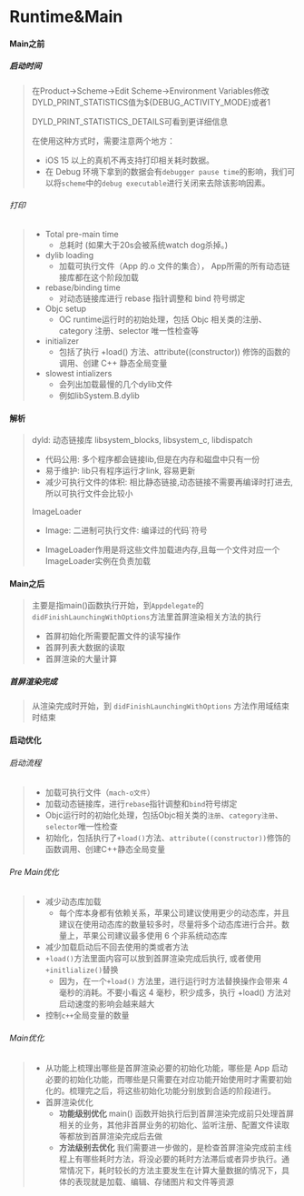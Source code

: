 # Runtime&Main



#### Main之前

##### 启动时间

> 在Product->Scheme->Edit Scheme->Environment Variables修改DYLD_PRINT_STATISTICS值为${DEBUG_ACTIVITY_MODE}或者1
>
> DYLD_PRINT_STATISTICS_DETAILS可看到更详细信息
>
> 在使用这种方式时，需要注意两个地方：
>
> - iOS 15 以上的真机不再支持打印相关耗时数据。
> - 在 Debug 环境下拿到的数据会有`debugger pause time`的影响，我们可以将`scheme`中的`debug executable`进行关闭来去除该影响因素。

###### 打印

> - Total pre-main time
>   - 总耗时 (如果大于20s会被系统watch dog杀掉。)
> - dylib loading
>   - 加载可执行文件（App 的.o 文件的集合）， App所需的所有动态链接库都在这个阶段加载
> - rebase/binding time
>   - 对动态链接库进行 rebase 指针调整和 bind 符号绑定
> - Objc setup
>   - OC runtime运行时的初始处理，包括 Objc 相关类的注册、category 注册、selector 唯一性检查等
> - initializer
>   - 包括了执行 +load() 方法、attribute((constructor)) 修饰的函数的调用、创建 C++ 静态全局变量
> - slowest intializers
>   - 会列出加载最慢的几个dylib文件
>   - 例如libSystem.B.dylib



#### 解析

> dyld: 动态链接库 libsystem_blocks, libsystem_c, libdispatch
>
> - 代码公用: 多个程序都会链接lib,但是在内存和磁盘中只有一份
> - 易于维护: lib只有程序运行才link, 容易更新
> - 减少可执行文件的体积: 相比静态链接,动态链接不需要再编译时打进去, 所以可执行文件会比较小
>
> ImageLoader
>
> - Image: 二进制可执行文件: 编译过的代码`符号
>
> - ImageLoader作用是将这些文件加载进内存,且每一个文件对应一个ImageLoader实例在负责加载



#### Main之后

> 主要是指main()函数执行开始，到`Appdelegate`的`didFinishLaunchingWithOptions`方法里首屏渲染相关方法的执行
>
> - 首屏初始化所需要配置文件的读写操作
> - 首屏列表大数据的读取
> - 首屏渲染的大量计算

##### 首屏渲染完成

> 从渲染完成时开始，到 `didFinishLaunchingWithOptions` 方法作用域结束时结束



#### 启动优化

###### 启动流程

> - 加载可执行文件（`mach-o文件`）
> - 加载动态链接库，进行`rebase`指针调整和`bind`符号绑定
> - Objc运行时的初始化处理，包括Objc相关类的`注册`、`category注册`、`selector`唯一性检查
> - 初始化，包括执行了`+load()`方法、`attribute((constructor))`修饰的函数调用、创建C++静态全局变量

###### Pre Main优化

> - 减少动态库加载
>   - 每个库本身都有依赖关系，苹果公司建议使用更少的动态库，并且建议在使用动态库的数量较多时，尽量将多个动态库进行合并。数量上，苹果公司建议最多使用 6 个非系统动态库
> - 减少加载启动后不回去使用的类或者方法
> - `+load()`方法里面内容可以放到首屏渲染完成后执行, 或者使用`+initlialize()`替换
>   - 因为，在一个`+load()` 方法里，进行运行时方法替换操作会带来 4 毫秒的消耗。不要小看这 4 毫秒，积少成多，执行 +load() 方法对启动速度的影响会越来越大
> - 控制`c++`全局变量的数量

###### Main优化

> - 从功能上梳理出哪些是首屏渲染必要的初始化功能，哪些是 App 启动必要的初始化功能，而哪些是只需要在对应功能开始使用时才需要初始化的。梳理完之后，将这些初始化功能分别放到合适的阶段进行。
> - 首屏渲染优化
>   - **功能级别优化** 
>     main() 函数开始执行后到首屏渲染完成前只处理首屏相关的业务，其他非首屏业务的初始化、监听注册、配置文件读取等都放到首屏渲染完成后去做
>   - **方法级别去优化** 
>     我们需要进一步做的，是检查首屏渲染完成前主线程上有哪些耗时方法，将没必要的耗时方法滞后或者异步执行。通常情况下，耗时较长的方法主要发生在计算大量数据的情况下，具体的表现就是加载、编辑、存储图片和文件等资源
